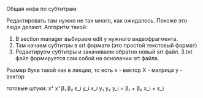 Общая инфа по субтитрам:

Редактировать там нужно не так много, как ожидалось. Похоже это люди делают. Алгоритм такой:
1. В section manager выбираем edit у нужного видеофрагмента.
2. Там качаем субтитры в srt формате (это простой текстовый формат)
2. Редактируем субтитры и закачиваем обратно новый srt файл.
3.txt файл формируется сам собой на основании srt файла.


Размер букв такой как в лекции, то есть
x - вектор
X - матрица
y - вектор


готовые штуки:
x²
x¹
β₁
β₂
ε_i
y_i
x_i
y₁
y₂
y_i = β₁ + β₂ x_i + ε_i

